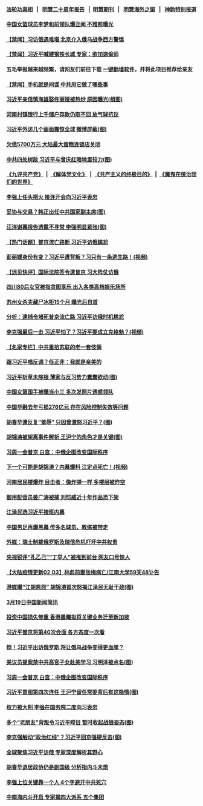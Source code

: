 #### [法轮功真相](https://github.com/gfw-breaker/truth/blob/master/README.md?t=0) &nbsp;&nbsp;|&nbsp;&nbsp; [明慧二十周年报告](https://github.com/gfw-breaker/mh-reports/blob/master/README.md?t=0) &nbsp;&nbsp;|&nbsp;&nbsp;[明慧期刊](https://github.com/gfw-breaker/mh-qikan) &nbsp;&nbsp;|&nbsp;&nbsp; [明慧海外之窗](https://github.com/gfw-breaker/mh-news/blob/master/README.md?t=0) &nbsp;&nbsp;|&nbsp;&nbsp; [神韵特别报道](https://github.com/gfw-breaker/mh-news/blob/master/shenyun.md?t=0)
#### [ 中国女篮球员李梦和前领队爆丑闻 不雅照曝光](https://github.com/gfw-breaker/banned-news1/blob/master/pages/prog204/a103671886.md)
#### [ 【禁闻】习访俄遇难堪 北京介入俄乌战争西方警惕](https://github.com/gfw-breaker/banned-news1/blob/master/pages/prog204/a103672188.md)
#### [ 【禁闻】习近平喊建钢铁长城 专家：欲加速偷师](https://github.com/gfw-breaker/banned-news1/blob/master/pages/prog204/a103672190.md)
#### 五毛举报越来越频繁，请网友们前往下载 [一键翻墙软件](https://github.com/gfw-breaker/ssr-accounts)，并将此项目推荐给亲友
#### [ 【禁闻】手机就是间谍 中共用它做了哪些事](https://github.com/gfw-breaker/banned-news1/blob/master/pages/prog204/a103672189.md)
#### [ 习近平亲信慎海雄娶佟丽娅被热炒 原因曝光(组图)](https://github.com/gfw-breaker/banned-news1/blob/master/pages/p2/994522.md)
#### [ 河南村镇银行上千储户存款仍取不回 放气球抗议](https://github.com/gfw-breaker/banned-news1/blob/master/pages/prog204/a103672106.md)
#### [ 习近平外访几个画面震惊全球 微博屏蔽(图)](https://github.com/gfw-breaker/banned-news1/blob/master/pages/p2/1021963.md)
#### [ 欠债5700万元 大陆最大蛋糕连锁店关闭](https://github.com/gfw-breaker/banned-news1/blob/master/pages/prog204/a103672275.md)
#### [ 中共四处树敌 习近平与曾庆红暗地里较力(图)](https://github.com/gfw-breaker/banned-news1/blob/master/pages/p2/997467.md)
#### [《九评共产党》](https://github.com/begood0513/9ping.md/blob/master/README.md) &nbsp;|&nbsp; [《解体党文化》](../../../../jtdwh.md/blob/master/README.md)  &nbsp;|&nbsp; [《共产主义的终极目的》](../../../../gczydzjmd.md/blob/master/README.md) &nbsp;|&nbsp; [《魔鬼在统治我们的世界》](../../../../mgztzwmdsj.md/blob/master/README.md) 
#### [ 李强上任头把火 接连开会向习近平表忠](https://github.com/gfw-breaker/banned-news1/blob/master/pages/prog204/a103671393.md)
#### [ 妥协与交易？韩正出任中共国家副主席(图)](https://github.com/gfw-breaker/banned-news1/blob/master/pages/p2/1030747.md)
#### [ 汪洋谢幕报告透露不寻常 李强明显紧张(图)](https://github.com/gfw-breaker/banned-news1/blob/master/pages/p2/1030411.md)
#### [ 【热门话题】普京流亡路断 习近平访俄尴尬](https://github.com/gfw-breaker/banned-news1/blob/master/pages/prog204/a103671477.md)
#### [ 彭丽媛身份有变？习近平遭背叛？习只有一条逃生路！(视频)](https://github.com/gfw-breaker/banned-news1/blob/master/pages/p2/1030761.md)
#### [ 【远见快评】国际法院签令逮普京 习大阵仗访俄](https://github.com/gfw-breaker/banned-news1/blob/master/pages/nsc413/n13953183.md)
#### [ 四川80后女官被指贪图享乐 出入各类高档娱乐场所](https://github.com/gfw-breaker/banned-news1/blob/master/pages/prog204/a103672460.md)
#### [ 苏州女杀夫藏尸冰柜15个月 曝光后自首](https://github.com/gfw-breaker/banned-news1/blob/master/pages/prog204/a103671975.md)
#### [ 分析：逮捕令堵死普京流亡路 习近平访俄时机尴尬](https://github.com/gfw-breaker/banned-news1/blob/master/pages/prog204/a103671470.md)
#### [ 李克强最后一击 习近平怕了？习近平要成立克格勃？(视频)](https://github.com/gfw-breaker/banned-news1/blob/master/pages/p2/1029775.md)
#### [ 【名家专栏】中共重拾苏联的老一套伎俩](https://github.com/gfw-breaker/banned-news1/blob/master/pages/nsc413/n13953705.md)
#### [ 跟习近平唱反调？任正非：我就是亲美的](https://github.com/gfw-breaker/banned-news1/blob/master/pages/prog204/a103671302.md)
#### [ 习近平斩草未除根 薄家与反习势力蠢蠢欲动(图)](https://github.com/gfw-breaker/banned-news1/blob/master/pages/p2/998152.md)
#### [ 中国女篮国手被曝当小三 多次发照片诱惑领队](https://github.com/gfw-breaker/banned-news1/blob/master/pages/nsc413/n13953298.md)
#### [ 中国华融去年亏损276亿元 存在风险控制失效等问题](https://github.com/gfw-breaker/banned-news1/blob/master/pages/prog204/a103672264.md)
#### [ 胡春华遭反复“羞辱” 只因曾激怒习近平？(图)](https://github.com/gfw-breaker/banned-news1/blob/master/pages/p2/1027892.md)
#### [ 胡锦涛被架离事件解析 王沪宁的角色才是关键(图)](https://github.com/gfw-breaker/banned-news1/blob/master/pages/p2/1023952.md)
#### [ 习周一会普京 白宫：中俄企图改变国际秩序](https://github.com/gfw-breaker/banned-news1/blob/master/pages/nf4514/n13953906.md)
#### [ 下一个可能是胡锦涛？内幕爆料 江定点死亡！(视频)](https://github.com/gfw-breaker/banned-news1/blob/master/pages/p2/1023128.md)
#### [ 河南居民楼爆炸 目击者：像炸弹一样 多楼层被炸空](https://github.com/gfw-breaker/banned-news1/blob/master/pages/prog204/a103672419.md)
#### [ 御用配音员姜广涛被捕 刘恺威近十年作品恐下架](https://github.com/gfw-breaker/banned-news1/blob/master/pages/nsc413/n13953953.md)
#### [ 江泽民选习近平接班内幕](https://github.com/gfw-breaker/banned-news1/blob/master/pages/prog204/a103589771.md)
#### [ 中国男足再爆黑幕 传多名球员、教练被带走](https://github.com/gfw-breaker/banned-news1/blob/master/pages/prog204/a103671923.md)
#### [ 外媒：瑞士制裁俄罗斯及瑞信危机吓坏中共权贵](https://github.com/gfw-breaker/banned-news1/blob/master/pages/soh5/705746.md)
#### [ 央视锐评“孔乙己”“丁举人”被推到前台 网友口号惊人](https://github.com/gfw-breaker/banned-news1/blob/master/pages/soh5/705680.md)
#### [ 【大陆疫情更新02.03】林彪前妻张梅病亡/江南大学59天48讣告](https://github.com/gfw-breaker/banned-news1/blob/master/pages/prog204/a103640752.md)
#### [ 港媒曝“江胡恩怨” 胡锦涛首次怒揭江泽民无耻干政(图)](https://github.com/gfw-breaker/banned-news1/blob/master/pages/p2/1022968.md)
#### [ 3月19日中国新闻简讯](https://github.com/gfw-breaker/banned-news1/blob/master/pages/prog204/a103672323.md)
#### [ 投资中国损失惨重 香港晨曦拟将关键业务迁至新加坡](https://github.com/gfw-breaker/banned-news1/blob/master/pages/prog204/a103672149.md)
#### [ 习近平普京将第40次会面 各方态度一次看](https://github.com/gfw-breaker/banned-news1/blob/master/pages/nsc413/n13954023.md)
#### [ 惊！习近平出访俄罗斯 将让俄乌战争变得更血腥？](https://github.com/gfw-breaker/banned-news1/blob/master/pages/soh5/705734.md)
#### [ 美议员提案禁中共高官子女赴美学习 习明泽被点名(图)](https://github.com/gfw-breaker/banned-news1/blob/master/pages/p2/998278.md)
#### [ 习周一会普京 白宫：中俄企图改变国际秩序](https://github.com/gfw-breaker/banned-news1/blob/master/pages/nsc413/n13953906.md)
#### [ 习近平意图第四次连任 王沪宁留任常委背后有这隐情(图)](https://github.com/gfw-breaker/banned-news1/blob/master/pages/p2/1027505.md)
#### [ 权力被大削 李强在国务院二度向习表忠](https://github.com/gfw-breaker/banned-news1/blob/master/pages/nsc413/n13953041.md)
#### [ 多个“老朋友”背叛令习近平瞠目 暂时收起战狼姿态(图)](https://github.com/gfw-breaker/banned-news1/blob/master/pages/p2/1027261.md)
#### [ 李克强触动“政治红线”？习近平回京强硬反击(图)](https://github.com/gfw-breaker/banned-news1/blob/master/pages/p2/1022299.md)
#### [ 全球聚焦习近平访俄 专家深度解析其野心](https://github.com/gfw-breaker/banned-news1/blob/master/pages/soh5/705707.md)
#### [ 胡春华退居政协仍是副国级 分析指内斗未熄](https://github.com/gfw-breaker/banned-news1/blob/master/pages/prog204/a103661610.md)
#### [ 李强上位关键靠一个人 4个字避开中共死穴](https://github.com/gfw-breaker/banned-news1/blob/master/pages/soh5/705533.md)
#### [ 中南海内斗开启 专家揭四大派系 五个集团](https://github.com/gfw-breaker/banned-news1/blob/master/pages/prog204/a103636555.md)
